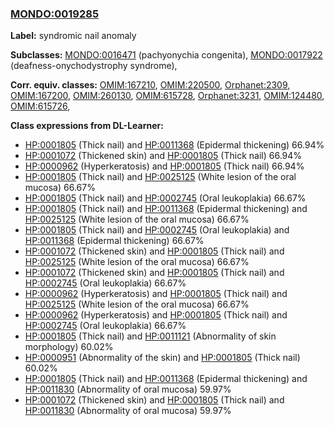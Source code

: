 
### [MONDO:0019285](http://purl.obolibrary.org/obo/MONDO_0019285)
**Label:** syndromic nail anomaly

**Subclasses:** [MONDO:0016471](http://purl.obolibrary.org/obo/MONDO_0016471) (pachyonychia congenita), [MONDO:0017922](http://purl.obolibrary.org/obo/MONDO_0017922) (deafness-onychodystrophy syndrome), 

**Corr. equiv. classes:** [OMIM:167210](http://purl.obolibrary.org/obo/OMIM_167210), [OMIM:220500](http://purl.obolibrary.org/obo/OMIM_220500), [Orphanet:2309](http://www.orpha.net/ORDO/Orphanet_2309), [OMIM:167200](http://purl.obolibrary.org/obo/OMIM_167200), [OMIM:260130](http://purl.obolibrary.org/obo/OMIM_260130), [OMIM:615728](http://purl.obolibrary.org/obo/OMIM_615728), [Orphanet:3231](http://www.orpha.net/ORDO/Orphanet_3231), [OMIM:124480](http://purl.obolibrary.org/obo/OMIM_124480), [OMIM:615726](http://purl.obolibrary.org/obo/OMIM_615726), 

**Class expressions from DL-Learner:**

- [HP:0001805](http://purl.obolibrary.org/obo/HP_0001805) (Thick nail) and [HP:0011368](http://purl.obolibrary.org/obo/HP_0011368) (Epidermal thickening) 66.94%
- [HP:0001072](http://purl.obolibrary.org/obo/HP_0001072) (Thickened skin) and [HP:0001805](http://purl.obolibrary.org/obo/HP_0001805) (Thick nail) 66.94%
- [HP:0000962](http://purl.obolibrary.org/obo/HP_0000962) (Hyperkeratosis) and [HP:0001805](http://purl.obolibrary.org/obo/HP_0001805) (Thick nail) 66.94%
- [HP:0001805](http://purl.obolibrary.org/obo/HP_0001805) (Thick nail) and [HP:0025125](http://purl.obolibrary.org/obo/HP_0025125) (White lesion of the oral mucosa) 66.67%
- [HP:0001805](http://purl.obolibrary.org/obo/HP_0001805) (Thick nail) and [HP:0002745](http://purl.obolibrary.org/obo/HP_0002745) (Oral leukoplakia) 66.67%
- [HP:0001805](http://purl.obolibrary.org/obo/HP_0001805) (Thick nail) and [HP:0011368](http://purl.obolibrary.org/obo/HP_0011368) (Epidermal thickening) and [HP:0025125](http://purl.obolibrary.org/obo/HP_0025125) (White lesion of the oral mucosa) 66.67%
- [HP:0001805](http://purl.obolibrary.org/obo/HP_0001805) (Thick nail) and [HP:0002745](http://purl.obolibrary.org/obo/HP_0002745) (Oral leukoplakia) and [HP:0011368](http://purl.obolibrary.org/obo/HP_0011368) (Epidermal thickening) 66.67%
- [HP:0001072](http://purl.obolibrary.org/obo/HP_0001072) (Thickened skin) and [HP:0001805](http://purl.obolibrary.org/obo/HP_0001805) (Thick nail) and [HP:0025125](http://purl.obolibrary.org/obo/HP_0025125) (White lesion of the oral mucosa) 66.67%
- [HP:0001072](http://purl.obolibrary.org/obo/HP_0001072) (Thickened skin) and [HP:0001805](http://purl.obolibrary.org/obo/HP_0001805) (Thick nail) and [HP:0002745](http://purl.obolibrary.org/obo/HP_0002745) (Oral leukoplakia) 66.67%
- [HP:0000962](http://purl.obolibrary.org/obo/HP_0000962) (Hyperkeratosis) and [HP:0001805](http://purl.obolibrary.org/obo/HP_0001805) (Thick nail) and [HP:0025125](http://purl.obolibrary.org/obo/HP_0025125) (White lesion of the oral mucosa) 66.67%
- [HP:0000962](http://purl.obolibrary.org/obo/HP_0000962) (Hyperkeratosis) and [HP:0001805](http://purl.obolibrary.org/obo/HP_0001805) (Thick nail) and [HP:0002745](http://purl.obolibrary.org/obo/HP_0002745) (Oral leukoplakia) 66.67%
- [HP:0001805](http://purl.obolibrary.org/obo/HP_0001805) (Thick nail) and [HP:0011121](http://purl.obolibrary.org/obo/HP_0011121) (Abnormality of skin morphology) 60.02%
- [HP:0000951](http://purl.obolibrary.org/obo/HP_0000951) (Abnormality of the skin) and [HP:0001805](http://purl.obolibrary.org/obo/HP_0001805) (Thick nail) 60.02%
- [HP:0001805](http://purl.obolibrary.org/obo/HP_0001805) (Thick nail) and [HP:0011368](http://purl.obolibrary.org/obo/HP_0011368) (Epidermal thickening) and [HP:0011830](http://purl.obolibrary.org/obo/HP_0011830) (Abnormality of oral mucosa) 59.97%
- [HP:0001072](http://purl.obolibrary.org/obo/HP_0001072) (Thickened skin) and [HP:0001805](http://purl.obolibrary.org/obo/HP_0001805) (Thick nail) and [HP:0011830](http://purl.obolibrary.org/obo/HP_0011830) (Abnormality of oral mucosa) 59.97%


